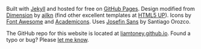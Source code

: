 Built with [Jekyll](https://jekyllrb.com/) and hosted for free on [GitHub Pages](https://pages.github.com/). Design modified from [Dimension](https://html5up.net/dimension) by [ajlkn](https://aj.lkn.io/) (find other excellent templates at [HTML5 UP](https://html5up.net/)). Icons by [Font Awesome](https://fontawesome.com/) and [Academicons](https://jpswalsh.github.io/academicons/). Uses [Josefin Sans](https://fonts.google.com/specimen/Josefin+Sans) by Santiago Orozco.

The GitHub repo for this website is located at [liamtoney.github.io](https://github.com/liamtoney/liamtoney.github.io). Found a typo or bug? Please [let me know](https://github.com/liamtoney/liamtoney.github.io/issues/new).
